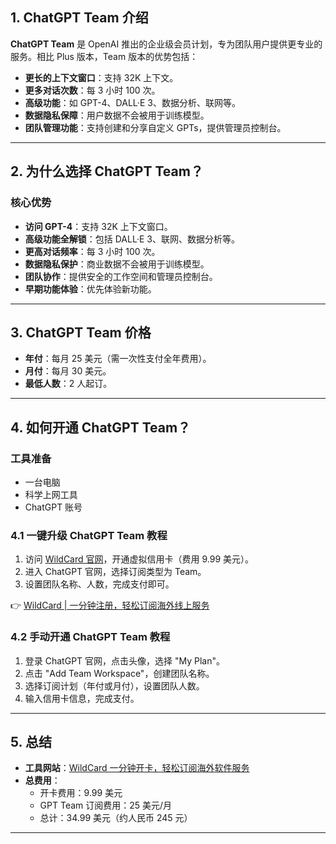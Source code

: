 ## 1. ChatGPT Team 介绍

**ChatGPT Team** 是 OpenAI 推出的企业级会员计划，专为团队用户提供更专业的服务。相比 Plus 版本，Team 版本的优势包括：

- **更长的上下文窗口**：支持 32K 上下文。
- **更多对话次数**：每 3 小时 100 次。
- **高级功能**：如 GPT-4、DALL·E 3、数据分析、联网等。
- **数据隐私保障**：用户数据不会被用于训练模型。
- **团队管理功能**：支持创建和分享自定义 GPTs，提供管理员控制台。

---

## 2. 为什么选择 ChatGPT Team？

### 核心优势

- **访问 GPT-4**：支持 32K 上下文窗口。
- **高级功能全解锁**：包括 DALL·E 3、联网、数据分析等。
- **更高对话频率**：每 3 小时 100 次。
- **数据隐私保护**：商业数据不会被用于训练模型。
- **团队协作**：提供安全的工作空间和管理员控制台。
- **早期功能体验**：优先体验新功能。

---

## 3. ChatGPT Team 价格

- **年付**：每月 25 美元（需一次性支付全年费用）。
- **月付**：每月 30 美元。
- **最低人数**：2 人起订。

---

## 4. 如何开通 ChatGPT Team？

### 工具准备

- 一台电脑
- 科学上网工具
- ChatGPT 账号

### 4.1 一键升级 ChatGPT Team 教程

1. 访问 [WildCard 官网](https://bit.ly/bewildcard)，开通虚拟信用卡（费用 9.99 美元）。
2. 进入 ChatGPT 官网，选择订阅类型为 Team。
3. 设置团队名称、人数，完成支付即可。

👉 [WildCard | 一分钟注册，轻松订阅海外线上服务](https://bit.ly/bewildcard)

### 4.2 手动开通 ChatGPT Team 教程

1. 登录 ChatGPT 官网，点击头像，选择 "My Plan"。
2. 点击 "Add Team Workspace"，创建团队名称。
3. 选择订阅计划（年付或月付），设置团队人数。
4. 输入信用卡信息，完成支付。

---

## 5. 总结

- **工具网站**：[WildCard 一分钟开卡，轻松订阅海外软件服务](https://bit.ly/bewildcard)
- **总费用**：
  - 开卡费用：9.99 美元
  - GPT Team 订阅费用：25 美元/月
  - 总计：34.99 美元（约人民币 245 元）

---

